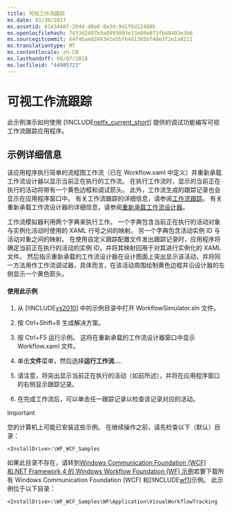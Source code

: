 ```yaml
---
title: 可视工作流跟踪
ms.date: 03/30/2017
ms.assetid: 0143448f-2044-40a0-8a3d-941f6d12468b
ms.openlocfilehash: 7433d2497b9a9993093e13e88e073fb40403e3b6
ms.sourcegitcommit: 64f4baed249341e5bf64d1385bf48e3f2e1a0211
ms.translationtype: MT
ms.contentlocale: zh-CN
ms.lasthandoff: 09/07/2018
ms.locfileid: "44085723"
---
```

# <a name="visual-workflow-tracking"></a>可视工作流跟踪
此示例演示如何使用 [!INCLUDE[netfx_current_short](../../../../includes/netfx-current-short-md.md)] 提供的调试功能编写可视工作流跟踪应用程序。  
  
## <a name="sample-details"></a>示例详细信息  
 该应用程序执行简单的流程图工作流（已在 Workflow.xaml 中定义）并重新承载工作流设计器以显示当前正在执行的工作流。 在执行工作流时，显示的当前正在执行的活动将带有一个黄色边框和调试箭头。 此外，工作流生成的跟踪记录也会显示在应用程序窗口中。 有关工作流跟踪的详细信息，请参阅[工作流跟踪](../../../../docs/framework/windows-workflow-foundation/workflow-tracking-and-tracing.md)。 有关重新承载工作流设计器的详细信息，请参阅[重新承载工作流设计器](../../../../docs/framework/windows-workflow-foundation/rehosting-the-workflow-designer.md)。  
  
 工作流模拟器利用两个字典来执行工作。 一个字典包含当前正在执行的活动对象与实例化活动时使用的 XAML 行号之间的映射。 另一个字典包含活动实例 ID 与活动对象之间的映射。 在使用自定义跟踪配置文件发出跟踪记录时，应用程序将确定当前正在执行的活动的实例 ID，并将其映射回用于对其进行实例化的 XAML 文件。 然后指示重新承载的工作流设计器在设计图面上突出显示该活动，并将同一方法用作工作流调试器，具体而言，在该活动周围绘制黄色边框并沿设计器的左侧显示一个黄色箭头。  
  
#### <a name="to-use-this-sample"></a>使用此示例  
  
1.  从 [!INCLUDE[vs2010](../../../../includes/vs2010-md.md)] 中的示例目录中打开 WorkflowSimulator.sln 文件。  
  
2.  按 Ctrl+Shift+B 生成解决方案。  
  
3.  按 Ctrl+F5 运行示例。 这将在重新承载的工作流设计器窗口中显示 Workflow.xaml 文件。  
  
4.  单击**文件**菜单，然后选择**运行工作流...**.  
  
5.  请注意，将突出显示当前正在执行的活动（如前所述），并将在应用程序窗口的右侧显示跟踪记录。  
  
6.  在完成工作流后，可以单击任一跟踪记录以检查该记录对应的活动。  
  
> [!IMPORTANT]
>  您的计算机上可能已安装这些示例。 在继续操作之前，请先检查以下（默认）目录：  
>   
>  `<InstallDrive>:\WF_WCF_Samples`  
>   
>  如果此目录不存在，请转到[Windows Communication Foundation (WCF) 和.NET Framework 4 的 Windows Workflow Foundation (WF) 示例](https://go.microsoft.com/fwlink/?LinkId=150780)若要下载所有 Windows Communication Foundation (WCF) 和[!INCLUDE[wf1](../../../../includes/wf1-md.md)]示例。 此示例位于以下目录：  
>   
>  `<InstallDrive>:\WF_WCF_Samples\WF\Application\VisualWorkflowTracking`
